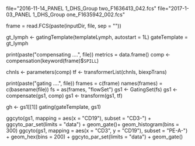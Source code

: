 file="2016-11-14_PANEL 1_DHS_Group two_F1636413_042.fcs"
file="2017-1-03_PANEL 1_DHS_Group one_F1635942_002.fcs"

frame = read.FCS(paste(inputDir, file, sep = ""))

gt_lymph <-
    gatingTemplate(templateLymph, autostart = 1L)
    gateTemplate = gt_lymph
    
print(paste("compensating ....", file))
metrics = data.frame()
comp <- compensation(keyword(frame)$`SPILL`)

chnls <- parameters(comp)
tf <- transformerList(chnls, biexpTrans)

print(paste("gating ....", file))
frames = c(frame)
names(frames) = c(basename(file))
fs =  as(frames, "flowSet")
gs1 <- GatingSet(fs)
gs1 <- compensate(gs1, comp)
gs1 <- transform(gs1, tf)

gh <- gs1[[1]]
gating(gateTemplate, gs1)

ggcyto(gs1,
       mapping = aes(x = "CD19"),
       subset = "CD3-") + ggcyto_par_set(limits = "data") + geom_gate()+ geom_histogram(bins = 300) 
ggcyto(gs1,
       mapping = aes(x = "CD3", y = "CD19"),
       subset = "PE-A-") +
    geom_hex(bins = 200) + ggcyto_par_set(limits = "data") + geom_gate()
 

